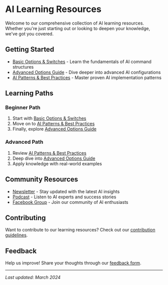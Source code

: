 # AI Learning Resources

Welcome to our comprehensive collection of AI learning resources. Whether you're just starting out or looking to deepen your knowledge, we've got you covered.

## Getting Started
- [Basic Options & Switches](basic-options-switches.md) - Learn the fundamentals of AI command structures
- [Advanced Options Guide](options.md) - Dive deeper into advanced AI configurations
- [AI Patterns & Best Practices](patterns.md) - Master proven AI implementation patterns

## Learning Paths

### Beginner Path
1. Start with [Basic Options & Switches](basic-options-switches.md)
2. Move on to [AI Patterns & Best Practices](patterns.md)
3. Finally, explore [Advanced Options Guide](options.md)

### Advanced Path
1. Review [AI Patterns & Best Practices](patterns.md)
2. Deep dive into [Advanced Options Guide](options.md)
3. Apply knowledge with real-world examples

## Community Resources
- [Newsletter](https://freeblog.aireinvestor.com/newsletter) - Stay updated with the latest AI insights
- [Podcast](https://freeblog.aireinvestor.com/podcast) - Listen to AI experts and success stories
- [Facebook Group](https://www.facebook.com/aireinvestor) - Join our community of AI enthusiasts

## Contributing
Want to contribute to our learning resources? Check out our [contribution guidelines](../CONTRIBUTING.md).

## Feedback
Help us improve! Share your thoughts through our [feedback form](https://freeblog.aireinvestor.com/feedback).

---
*Last updated: March 2024* 